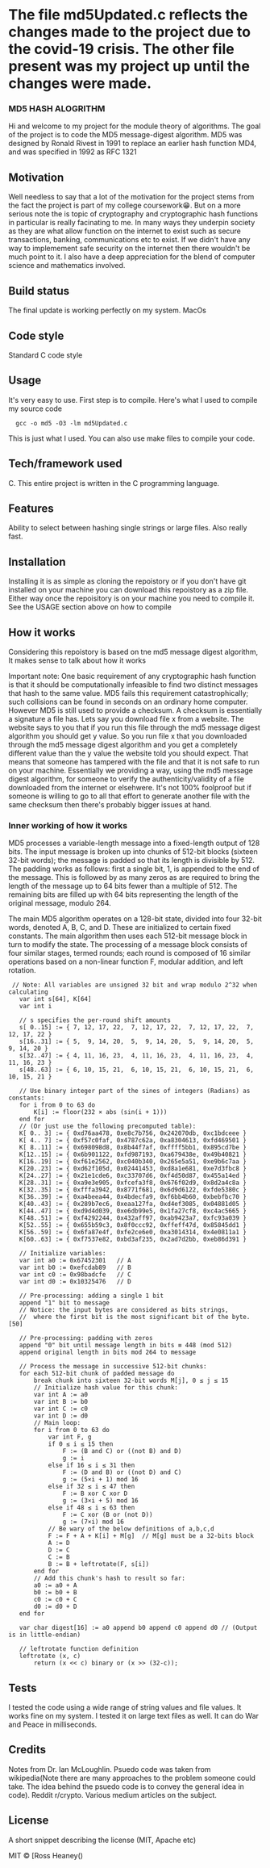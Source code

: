 # The file md5Updated.c reflects the changes made to the project due to the covid-19 crisis. The other file present was my project up until the changes were made.


### MD5 HASH ALOGRITHM
Hi and welcome to my project for the module theory of algorithms. The goal of the project is to code the MD5 message-digest algorithm. MD5 was designed by Ronald Rivest in 1991 to replace an earlier hash function MD4, and was specified in 1992 as RFC 1321

## Motivation
Well needless to say that a lot of the motivation for the project stems from the fact the project is part of my college coursework:grin:. But on a more serious note the is topic of cryptography and cryptographic hash functions in particular is really facinating to me. In many ways they underpin society as they are what allow function on the internet to exist such as secure transactions, banking, communications etc to exist. If we didn't have any way to implemement safe security on the internet then there wouldn't be much point to it. I also have a deep appreciation for the blend of computer science and mathematics involved.

## Build status
The final update is working perfectly on my system. MacOs



## Code style
Standard C code style 
 
## Usage 

It's very easy to use. First step is to compile. Here's what I used to compile my source code
      
      gcc -o md5 -O3 -lm md5Updated.c

This is just what I used. You can also use make files to compile your code. 


## Tech/framework used
C. This entire project is written in the C programming language.
## Features
Ability to select between hashing single strings or large files. Also really fast. 

## Installation
Installing it is as simple as cloning the repoistory or if you don't have git installed on your machine you can download this repoistory as a zip file. Either way once the repoisitory is on your machine you need to compile it. See the USAGE section above on how to compile

## How it works
Considering this repoistory is based on tne md5 message digest algorithm, It makes sense to talk about how it works

Important note: One basic requirement of any cryptographic hash function is that it should be computationally infeasible to find two distinct messages that hash to the same value. MD5 fails this requirement catastrophically; such collisions can be found in seconds on an ordinary home computer. However MD5 is still used to provide a checksum. A checksum is essentially a signature a file has. Lets say you download file x from a website. The website says to you that if you run this file through the md5 message digest algorithm you should get y value. So you run file x that you downloaded through the md5 message digest algorithm and you get a completely different value than the y value the website told you should expect. That means that someone has tampered with the file and that it is not safe to run on your machine. Essentially we providing a way, using the md5 message digest algorithm, for someone to verify the authenticity/validity of a file downloaded from the internet or elsehwere. It's not 100% foolproof but if someone is willing to go to all that effort to generate another file with the same checksum then there's probably bigger issues at hand. 

### Inner working of how it works
MD5 processes a variable-length message into a fixed-length output of 128 bits. The input message is broken up into chunks of 512-bit blocks (sixteen 32-bit words); the message is padded so that its length is divisible by 512. The padding works as follows: first a single bit, 1, is appended to the end of the message. This is followed by as many zeros as are required to bring the length of the message up to 64 bits fewer than a multiple of 512. The remaining bits are filled up with 64 bits representing the length of the original message, modulo 264. 

The main MD5 algorithm operates on a 128-bit state, divided into four 32-bit words, denoted A, B, C, and D. These are initialized to certain fixed constants. The main algorithm then uses each 512-bit message block in turn to modify the state. The processing of a message block consists of four similar stages, termed rounds; each round is composed of 16 similar operations based on a non-linear function F, modular addition, and left rotation.

     // Note: All variables are unsigned 32 bit and wrap modulo 2^32 when calculating
       var int s[64], K[64]
       var int i

       // s specifies the per-round shift amounts
       s[ 0..15] := { 7, 12, 17, 22,  7, 12, 17, 22,  7, 12, 17, 22,  7, 12, 17, 22 }
       s[16..31] := { 5,  9, 14, 20,  5,  9, 14, 20,  5,  9, 14, 20,  5,  9, 14, 20 }
       s[32..47] := { 4, 11, 16, 23,  4, 11, 16, 23,  4, 11, 16, 23,  4, 11, 16, 23 }
       s[48..63] := { 6, 10, 15, 21,  6, 10, 15, 21,  6, 10, 15, 21,  6, 10, 15, 21 }

       // Use binary integer part of the sines of integers (Radians) as constants:
       for i from 0 to 63 do
           K[i] := floor(232 × abs (sin(i + 1)))
       end for
       // (Or just use the following precomputed table):
       K[ 0.. 3] := { 0xd76aa478, 0xe8c7b756, 0x242070db, 0xc1bdceee }
       K[ 4.. 7] := { 0xf57c0faf, 0x4787c62a, 0xa8304613, 0xfd469501 }
       K[ 8..11] := { 0x698098d8, 0x8b44f7af, 0xffff5bb1, 0x895cd7be }
       K[12..15] := { 0x6b901122, 0xfd987193, 0xa679438e, 0x49b40821 }
       K[16..19] := { 0xf61e2562, 0xc040b340, 0x265e5a51, 0xe9b6c7aa }
       K[20..23] := { 0xd62f105d, 0x02441453, 0xd8a1e681, 0xe7d3fbc8 }
       K[24..27] := { 0x21e1cde6, 0xc33707d6, 0xf4d50d87, 0x455a14ed }
       K[28..31] := { 0xa9e3e905, 0xfcefa3f8, 0x676f02d9, 0x8d2a4c8a }
       K[32..35] := { 0xfffa3942, 0x8771f681, 0x6d9d6122, 0xfde5380c }
       K[36..39] := { 0xa4beea44, 0x4bdecfa9, 0xf6bb4b60, 0xbebfbc70 }
       K[40..43] := { 0x289b7ec6, 0xeaa127fa, 0xd4ef3085, 0x04881d05 }
       K[44..47] := { 0xd9d4d039, 0xe6db99e5, 0x1fa27cf8, 0xc4ac5665 }
       K[48..51] := { 0xf4292244, 0x432aff97, 0xab9423a7, 0xfc93a039 }
       K[52..55] := { 0x655b59c3, 0x8f0ccc92, 0xffeff47d, 0x85845dd1 }
       K[56..59] := { 0x6fa87e4f, 0xfe2ce6e0, 0xa3014314, 0x4e0811a1 }
       K[60..63] := { 0xf7537e82, 0xbd3af235, 0x2ad7d2bb, 0xeb86d391 }

       // Initialize variables:
       var int a0 := 0x67452301   // A
       var int b0 := 0xefcdab89   // B
       var int c0 := 0x98badcfe   // C
       var int d0 := 0x10325476   // D

       // Pre-processing: adding a single 1 bit
       append "1" bit to message    
       // Notice: the input bytes are considered as bits strings,
       //  where the first bit is the most significant bit of the byte.[50]

       // Pre-processing: padding with zeros
       append "0" bit until message length in bits ≡ 448 (mod 512)
       append original length in bits mod 264 to message

       // Process the message in successive 512-bit chunks:
       for each 512-bit chunk of padded message do
           break chunk into sixteen 32-bit words M[j], 0 ≤ j ≤ 15
           // Initialize hash value for this chunk:
           var int A := a0
           var int B := b0
           var int C := c0
           var int D := d0
           // Main loop:
           for i from 0 to 63 do
               var int F, g
               if 0 ≤ i ≤ 15 then
                   F := (B and C) or ((not B) and D)
                   g := i
               else if 16 ≤ i ≤ 31 then
                   F := (D and B) or ((not D) and C)
                   g := (5×i + 1) mod 16
               else if 32 ≤ i ≤ 47 then
                   F := B xor C xor D
                   g := (3×i + 5) mod 16
               else if 48 ≤ i ≤ 63 then
                   F := C xor (B or (not D))
                   g := (7×i) mod 16
               // Be wary of the below definitions of a,b,c,d
               F := F + A + K[i] + M[g]  // M[g] must be a 32-bits block
               A := D
               D := C
               C := B
               B := B + leftrotate(F, s[i])
           end for
           // Add this chunk's hash to result so far:
           a0 := a0 + A
           b0 := b0 + B
           c0 := c0 + C
           d0 := d0 + D
       end for

       var char digest[16] := a0 append b0 append c0 append d0 // (Output is in little-endian)

       // leftrotate function definition
       leftrotate (x, c)
           return (x << c) binary or (x >> (32-c));


## Tests
I tested the code using a wide range of string values and file values. It works fine on my system. I tested it on large text files as well. It can do War and Peace in milliseconds.

## Credits
Notes from Dr.  Ian McLoughlin.
Psuedo code was taken from wikipedia(Note there are many approaches to the problem someone could take. The idea behind the psuedo code is to convey the general idea in code).
Reddit r/crypto.
Various medium articles on the subject.




## License
A short snippet describing the license (MIT, Apache etc)

MIT © [Ross Heaney()
